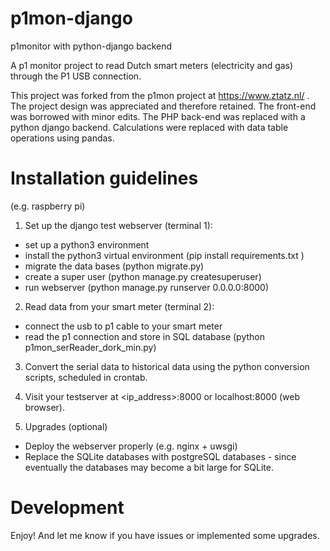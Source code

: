 # p1mon-django
p1monitor with python-django backend

A p1 monitor project to read Dutch smart meters (electricity and gas) through the P1 USB connection.

This project was forked from the p1mon project at https://www.ztatz.nl/ .
The project design was appreciated and therefore retained.
The front-end was borrowed with minor edits.
The PHP back-end was replaced with a python django backend.
Calculations were replaced with data table operations using pandas.

# Installation guidelines 
(e.g. raspberry pi)

1. Set up the django test webserver (terminal 1):
- set up a python3 environment
- install the python3 virtual environment (pip install requirements.txt )
- migrate the data bases (python migrate.py)
- create a super user (python manage.py createsuperuser)
- run webserver (python manage.py runserver 0.0.0.0:8000)

2. Read data from your smart meter (terminal 2):
- connect the usb to p1 cable to your smart meter
- read the p1 connection and store in SQL database (python p1mon_serReader_dork_min.py)

3. Convert the serial data to historical data using the python conversion scripts, scheduled in crontab.

4. Visit your testserver at <ip_address>:8000 or localhost:8000 (web browser). 

5. Upgrades (optional)
- Deploy the webserver properly (e.g. nginx + uwsgi)
- Replace the SQLite databases with postgreSQL databases - since eventually the databases may become a bit large for SQLite.

# Development
Enjoy!
And let me know if you have issues or implemented some upgrades.
